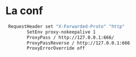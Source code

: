 <!-- TITLE: Proxy apache2 -->


# La conf 

```sh
 RequestHeader set "X-Forwarded-Proto" "http"
        SetEnv proxy-nokeepalive 1
        ProxyPass / http://127.0.0.1:666/
        ProxyPassReverse / http://127.0.0.1:666
        ProxyErrorOverride off
```